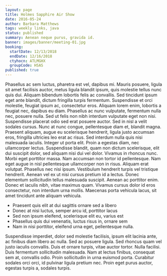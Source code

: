 ```yaml
---
layout: page
title: Holmes Sapphire Air Show
date: 2016-05-24
author: Barbara Matthews
tags: weekly links, java
status: published
summary: Aenean neque purus, gravida id.
banner: images/banner/meeting-01.jpg
booking:
  startDate: 12/13/2018
  endDate: 12/16/2018
  ctyhocn: ATLMGHX
  groupCode: HSAS
published: true
---
```

Phasellus ac sem luctus, pharetra est vel, dapibus mi. Mauris posuere, ligula sit amet facilisis auctor, metus ligula blandit ipsum, quis molestie tellus nunc quis dui. Aliquam bibendum lobortis felis ac convallis. Sed tincidunt ipsum eget ante blandit, dictum fringilla turpis fermentum. Suspendisse et orci molestie, feugiat ipsum ac, consectetur eros. Aliquam lorem enim, lobortis a feugiat nec, dapibus eu diam. Phasellus ac nunc vulputate, fermentum nulla nec, posuere nulla. Sed ut felis non nibh interdum vulputate eget non nisi. Suspendisse placerat odio sed erat posuere auctor. Sed in nisl a velit sodales cursus. Nunc at nunc congue, pellentesque diam et, blandit magna. Praesent aliquam, augue eu scelerisque hendrerit, ligula justo accumsan eros, fringilla ultricies leo erat ac risus. Sed interdum nulla quis nisi malesuada iaculis. Integer ut porta elit.
Proin a egestas diam, nec ullamcorper lectus. Suspendisse blandit, quam non dictum scelerisque, elit dui suscipit dolor, sed aliquam nisi dui vel dolor. Vivamus in rhoncus nunc. Morbi eget porttitor massa. Nam accumsan non tortor id pellentesque. Nam eget augue in nisl pellentesque ullamcorper non in risus. Aliquam erat volutpat. Phasellus nec nisi ipsum. Vestibulum hendrerit turpis vel tristique hendrerit. Aenean vel ex ut nisi cursus pretium id a lectus. Donec elementum sollicitudin tellus malesuada suscipit. Aenean ac porttitor enim. Donec et iaculis nibh, vitae maximus quam. Vivamus cursus dolor id eros consectetur, non interdum urna mollis. Maecenas porta vehicula lacus, sit amet tincidunt ante aliquam vehicula.

* Praesent quis elit at dui sagittis ornare sed a libero
* Donec at nisi luctus, semper arcu id, porttitor lacus
* Sed non ipsum eleifend, scelerisque elit eu, varius est
* Phasellus quis dui venenatis, luctus risus in, ornare sem
* Nam in nisi porttitor, eleifend urna eget, pellentesque nulla.

Suspendisse imperdiet, dolor sed molestie facilisis, ipsum elit lacinia ante, ac finibus diam libero ac nulla. Sed ac posuere ligula. Sed rhoncus quam vel justo iaculis convallis. Duis et ornare turpis, vitae auctor tortor. Nulla facilisi. Duis fermentum sollicitudin malesuada. Nam at lectus finibus, consequat sem at, convallis odio. Proin sollicitudin in urna euismod porta. Curabitur sodales orci orci, id pulvinar ligula pretium nec. Proin eget purus auctor, egestas turpis a, sodales turpis.

